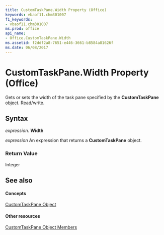 ```yaml
---
title: CustomTaskPane.Width Property (Office)
keywords: vbaof11.chm301007
f1_keywords:
- vbaof11.chm301007
ms.prod: office
api_name:
- Office.CustomTaskPane.Width
ms.assetid: f2ddf2a8-7651-e446-3661-b8584a81626f
ms.date: 06/08/2017
---
```



# CustomTaskPane.Width Property (Office)

Gets or sets the width of the task pane specified by the **CustomTaskPane** object. Read/write.


## Syntax

 _expression_. **Width**

 _expression_ An expression that returns a **CustomTaskPane** object.


### Return Value

Integer


## See also


#### Concepts


[CustomTaskPane Object](customtaskpane-object-office.md)
#### Other resources


[CustomTaskPane Object Members](customtaskpane-members-office.md)


